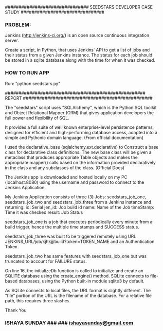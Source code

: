 ############################### SEEDSTARS DEVELOPER CASE STUDY ###############################
### PROBLEM: ###
Jenkins (http://jenkins-ci.org/) is an open source continuous integration server.

Create a script, in Python, that uses Jenkins' API to get a list of jobs and their status from a given Jenkins instance. The status for each job should be stored in a sqlite database along with the time for when it was checked.

### HOW TO RUN APP ###
Run: "python seedstars.py"


#################################################### REPORT ################################################

The "seedstars" script uses "SQLAlchemy", which is the Python SQL toolkit and Object Relational Mapper (ORM) that gives application developers the full power and flexibility of SQL.

It provides a full suite of well known enterprise-level persistence patterns, designed for efficient and high-performing database access, adapted into a simple and Pythonic domain language. (From official documentation)

I used the declarative_base (sqlalchemy.ext.declarative) to Construct a base class for declarative class definitions. The new base class will be given a metaclass that produces appropriate Table objects and makes the appropriate mapper() calls based on the information provided declaratively in the class and any subclasses of the class. (Official Docs)

The Jenkins app is downloaded and hosted locally on my PC (localhost:8080) using the username and password to connect to the Jenkins Application. 

My Jenkins Application consists of three (3) Jobs: seedstars_job_one, seedstars_job_two and seedstars_job_three from a Jenkins instance and returning:
id: Serial
jen_id: Job build id
name: Name of the Job
timeStamp: Time it was checked
result: Job Status 

seedstars_job_one is a job that executes periodically every minute from a build trigger, hence the multiple time stamps and SUCCESS status.

seedstars_job_three was built to be triggered remotely using URL JENKINS_URL/job/kjhkjj/build?token=TOKEN_NAME and an Authentication Token.

seedstars_job_two has same features with seedstars_job_one but was truncated to account for FAILURE status.


On line 16, the initializeDb function is called to initialize and create an SQLITE database using the create_engine() method. SQLite connects to file-based databases, using the Python built-in module sqlite3 by default.

As SQLite connects to local files, the URL format is slightly different. The “file” portion of the URL is the filename of the database. For a relative file path, this requires three slashes.

Thank You

### ISHAYA SUNDAY ### ### ishayasunday@gmail.com ### 
###  ###